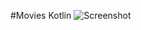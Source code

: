 #Movies Kotlin
![Screenshot](https://user-images.githubusercontent.com/80779429/236660318-78b760be-28a5-4a5c-ac3b-d34116722794.jpg)
